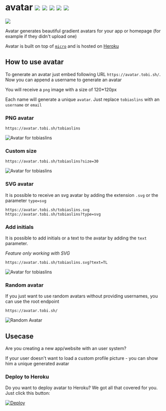 # avatar ![](https://avatar.tobi.sh/avatar?size=20) ![](https://avatar.tobi.sh/1?size=20) ![](https://avatar.tobi.sh/github?size=20) ![](https://avatar.tobi.sh/love?size=20) ![](https://avatar.tobi.sh/node?size=20)

![](https://metrics.tobi.sh/avatar/count?text=%20Avatars%20generated%20)

Avatar generates beautiful gradient avatars for your app or homepage (for example if they didn't upload one)

Avatar is built on top of [`micro`](https://github.com/zeit/micro) and is hosted on [Heroku](https://heroku.com)

## How to use avatar

To generate an avatar just embed following URL `https://avatar.tobi.sh/`. Now you can append a username to generate an avatar

You will receive a `png` image with a size of 120\*120px

Each name will generate a unique `avatar`. Just replace `tobiaslins` with an `username` or `email`

### PNG avatar

```
https://avatar.tobi.sh/tobiaslins
```

![Avatar for tobiaslins](https://avatar.tobi.sh/tobiaslins)

### Custom size

```
https://avatar.tobi.sh/tobiaslins?size=30
```

![Avatar for tobiaslins](https://avatar.tobi.sh/tobiaslins?size=30)

### SVG avatar

It is possible to receive an svg avatar by adding the extension `.svg` or the parameter `type=svg`

```
https://avatar.tobi.sh/tobiaslins.svg
https://avatar.tobi.sh/tobiaslins?type=svg
```

### Add initials

It is possible to add initials or a text to the avatar by adding the `text` parameter.

_Feature only working with SVG_

```
https://avatar.tobi.sh/tobiaslins.svg?text=TL
```

![Avatar for tobiaslins](https://avatar.tobi.sh/tobiaslins.svg?text=TL)

### Random avatar

If you just want to use random avatars without providing usernames, you can use the root endpoint

```
https://avatar.tobi.sh/
```

![Random Avatar](https://avatar.tobi.sh?size=50)

## Usecase

Are you creating a new app/website with an user system?

If your user doesn't want to load a custom profile picture - you can show him a unique generated avatar

### Deploy to Heroku

Do you want to deploy avatar to Heroku?
We got all that covered for you.
Just click this button:

[![Deploy](https://www.herokucdn.com/deploy/button.svg)](https://heroku.com/deploy?template=https://github.com/tobiaslins/avatar)
